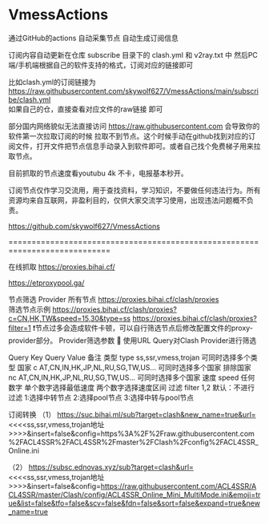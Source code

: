 # VmessActions
通过GitHub的actions 自动采集节点 
自动生成订阅信息

订阅内容自动更新在仓库 subscribe 目录下的 clash.yml 和 v2ray.txt 中
然后PC端/手机端根据自己的软件支持的格式，订阅对应的链接即可

比如clash.yml的订阅链接为 https://raw.githubusercontent.com/skywolf627/VmessActions/main/subscribe/clash.yml  
如果自己的仓，直接查看对应文件的raw链接 即可

部分国内网络貌似无法直接访问  https://raw.githubusercontent.com  会导致你的软件第一次拉取订阅的时候 拉取不到节点。这个时候手动在github找到对应的订阅文件，打开文件把节点信息手动录入到软件即可。或者自己找个免费梯子用来拉取节点。



目前抓取的节点速度看youtubu 4k 不卡，电报基本秒开。


订阅节点仅作学习交流用，用于查找资料，学习知识，不要做任何违法行为。所有资源均来自互联网，非盈利目的，仅供大家交流学习使用，出现违法问题概不负责。

https://github.com/skywolf627/VmessActions



============================================================================

在线抓取
https://proxies.bihai.cf/

https://etproxypool.ga/


节点筛选
Provider
所有节点	https://proxies.bihai.cf/clash/proxies	
筛选节点示例	https://proxies.bihai.cf/clash/proxies?c=CN,HK,TW&speed=15,30&type=ss
https://proxies.bihai.cf/clash/proxies?filter=1	
❗️节点过多会造成软件卡顿，可以自行筛选节点后修改配置文件的proxy-provider部分。
Provider筛选参数
🌟 使用URL Query对Clash Provider进行筛选

Query Key	Query Value	备注
类型	type	ss,ssr,vmess,trojan	可同时选择多个类型
国家	c	AT,CN,IN,HK,JP,NL,RU,SG,TW,US...	可同时选择多个国家
排除国家	nc	AT,CN,IN,HK,JP,NL,RU,SG,TW,US...	可同时选择多个国家
速度	speed	任何数字	单个数字选择最低速度
两个数字选择速度区间
过滤	filter	1,2	默认：不进行过滤
1:选择中转节点
2:选择pool节点
3:选择中转与pool节点








订阅转换
（1）    https://suc.bihai.ml/sub?target=clash&new_name=true&url=<<<<ss,ssr,vmess,trojan地址>>>>&insert=false&config=https%3A%2F%2Fraw.githubusercontent.com%2FACL4SSR%2FACL4SSR%2Fmaster%2FClash%2Fconfig%2FACL4SSR_Online.ini

（2）    https://subsc.ednovas.xyz/sub?target=clash&url=<<<<ss,ssr,vmess,trojan地址>>>>&insert=false&config=https://raw.githubusercontent.com/ACL4SSR/ACL4SSR/master/Clash/config/ACL4SSR_Online_Mini_MultiMode.ini&emoji=true&list=false&tfo=false&scv=false&fdn=false&sort=false&expand=true&new_name=true


